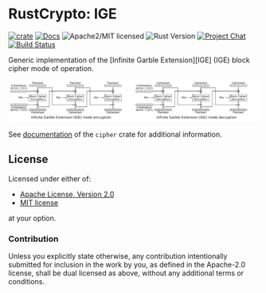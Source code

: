 # RustCrypto: IGE

[![crate][crate-image]][crate-link]
[![Docs][docs-image]][docs-link]
![Apache2/MIT licensed][license-image]
![Rust Version][rustc-image]
[![Project Chat][chat-image]][chat-link]
[![Build Status][build-image]][build-link]

Generic implementation of the [Infinite Garble Extension][IGE] (IGE)
block cipher mode of operation.

<img src="https://raw.githubusercontent.com/RustCrypto/media/26acc39f/img/block-modes/ige_enc.svg" width="50%"><img src="https://raw.githubusercontent.com/RustCrypto/media/26acc39f/img/block-modes/ige_dec.svg" width="50%">

See [documentation][cipher-doc] of the `cipher` crate for additional information.

## License

Licensed under either of:

 * [Apache License, Version 2.0](http://www.apache.org/licenses/LICENSE-2.0)
 * [MIT license](http://opensource.org/licenses/MIT)

at your option.

### Contribution

Unless you explicitly state otherwise, any contribution intentionally submitted
for inclusion in the work by you, as defined in the Apache-2.0 license, shall be
dual licensed as above, without any additional terms or conditions.

[//]: # (badges)

[crate-image]: https://img.shields.io/crates/v/ige.svg
[crate-link]: https://crates.io/crates/ige
[docs-image]: https://docs.rs/ige/badge.svg
[docs-link]: https://docs.rs/ige/
[license-image]: https://img.shields.io/badge/license-Apache2.0/MIT-blue.svg
[rustc-image]: https://img.shields.io/badge/rustc-1.85+-blue.svg
[chat-image]: https://img.shields.io/badge/zulip-join_chat-blue.svg
[chat-link]: https://rustcrypto.zulipchat.com/#narrow/stream/308460-block-modes
[build-image]: https://github.com/RustCrypto/block-modes/workflows/ige/badge.svg?branch=master&event=push
[build-link]: https://github.com/RustCrypto/block-modes/actions?query=workflow%3Aige+branch%3Amaster

[//]: # (general links)

[CBC]: https://www.links.org/files/openssl-ige.pdf
[cipher-doc]: https://docs.rs/cipher/
